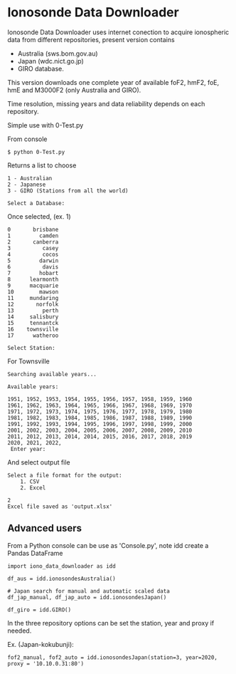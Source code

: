 # Ionosonde Data Downloader

Ionosonde Data Downloader uses internet conection to acquire ionospheric data from different repositories, present version contains
* Australia (sws.bom.gov.au)
* Japan (wdc.nict.go.jp)
* GIRO database.

This version downloads one complete year of available foF2, hmF2, foE, hmE and M3000F2 (only Australia and GIRO).

Time resolution, missing years and data reliability depends on each repository.

Simple use with 0-Test.py

From console
```
$ python 0-Test.py 
```
Returns a list to choose 
```
1 - Australian
2 - Japanese
3 - GIRO (Stations from all the world)
          
Select a Database: 
```

Once selected, (ex. 1)
```
0       brisbane
1         camden
2       canberra
3          casey
4          cocos
5         darwin
6          davis
7         hobart
8      learmonth
9      macquarie
10        mawson
11     mundaring
12       norfolk
13         perth
14     salisbury
15     tennantck
16    townsville
17      watheroo

Select Station: 
```
For Townsville
```
Searching available years...

Available years: 

1951, 1952, 1953, 1954, 1955, 1956, 1957, 1958, 1959, 1960
1961, 1962, 1963, 1964, 1965, 1966, 1967, 1968, 1969, 1970
1971, 1972, 1973, 1974, 1975, 1976, 1977, 1978, 1979, 1980
1981, 1982, 1983, 1984, 1985, 1986, 1987, 1988, 1989, 1990
1991, 1992, 1993, 1994, 1995, 1996, 1997, 1998, 1999, 2000
2001, 2002, 2003, 2004, 2005, 2006, 2007, 2008, 2009, 2010
2011, 2012, 2013, 2014, 2014, 2015, 2016, 2017, 2018, 2019
2020, 2021, 2022, 
 Enter year: 
 ```
And select output file
```
Select a file format for the output:
    1. CSV
    2. Excel
      
2
Excel file saved as 'output.xlsx'
```

## Advanced users

From a Python console can be use as 'Console.py', note idd create a Pandas DataFrame

```
import iono_data_downloader as idd

df_aus = idd.ionosondesAustralia()

# Japan search for manual and automatic scaled data
df_jap_manual, df_jap_auto = idd.ionosondesJapan()

df_giro = idd.GIRO()
```

In the three repository options can be set the station, year and proxy if needed.

Ex. (Japan-kokubunji):
```
fof2_manual, fof2_auto = idd.ionosondesJapan(station=3, year=2020, proxy = '10.10.0.31:80')
```



